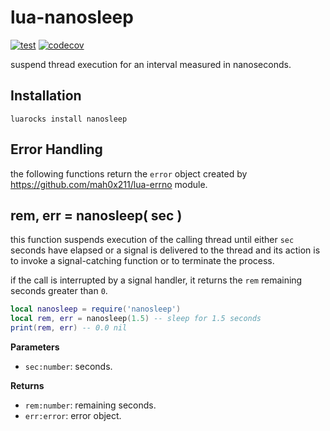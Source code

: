 # lua-nanosleep

[![test](https://github.com/mah0x211/lua-nanosleep/actions/workflows/test.yml/badge.svg)](https://github.com/mah0x211/lua-nanosleep/actions/workflows/test.yml)
[![codecov](https://codecov.io/gh/mah0x211/lua-nanosleep/branch/master/graph/badge.svg)](https://codecov.io/gh/mah0x211/lua-nanosleep)

suspend thread execution for an interval measured in nanoseconds.


## Installation

```
luarocks install nanosleep
```

## Error Handling

the following functions return the `error` object created by https://github.com/mah0x211/lua-errno module.


## rem, err = nanosleep( sec )

this function suspends execution of the calling thread until either `sec` seconds have elapsed or a signal is delivered to the thread and its action is to invoke a signal-catching function or to terminate the process.

if the call is interrupted by a signal handler, it returns the `rem` remaining seconds greater than `0`.

```lua
local nanosleep = require('nanosleep')
local rem, err = nanosleep(1.5) -- sleep for 1.5 seconds
print(rem, err) -- 0.0 nil
```

**Parameters**

- `sec:number`: seconds.

**Returns**

- `rem:number`: remaining seconds.
- `err:error`: error object.

